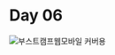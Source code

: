 # Day 06

![부스트캠프웹모바일 커버용](https://github.com/user-attachments/assets/c371b20e-956d-4cd9-9b00-2bb6ab925eba)

<br>

## 
